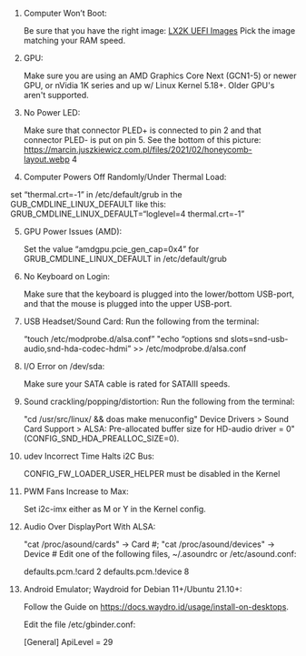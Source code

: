 1. Computer Won’t Boot:

    Be sure that you have the right image: [LX2K UEFI Images](https://images.solid-run.com/LX2k/lx2160a_uefi) Pick the image matching your RAM speed.

2. GPU:

    Make sure you are using an AMD Graphics Core Next (GCN1-5) or newer GPU, or nVidia 1K series and up w/ Linux Kernel 5.18+. Older GPU's aren't supported.

3. No Power LED:

    Make sure that connector PLED+ is connected to pin 2 and that connector PLED- is put on pin 5. See the bottom of this picture:
    https://marcin.juszkiewicz.com.pl/files/2021/02/honeycomb-layout.webp 4

4. Computer Powers Off Randomly/Under Thermal Load:

set “thermal.crt=-1” in /etc/default/grub in the GUB_CMDLINE_LINUX_DEFAULT like this: GRUB_CMDLINE_LINUX_DEFAULT=“loglevel=4 thermal.crt=-1”

5. GPU Power Issues (AMD):

    Set the value “amdgpu.pcie_gen_cap=0x4” for GRUB_CMDLINE_LINUX_DEFAULT in /etc/default/grub

6. No Keyboard on Login:

    Make sure that the keyboard is plugged into the lower/bottom USB-port, and that the mouse is plugged into the upper USB-port.

7. USB Headset/Sound Card: Run the following from the terminal: 

    “touch /etc/modprobe.d/alsa.conf” "echo “options snd slots=snd-usb-audio,snd-hda-codec-hdmi” >> /etc/modprobe.d/alsa.conf

8. I/O Error on /dev/sda:

    Make sure your SATA cable is rated for SATAIII speeds.

9. Sound crackling/popping/distortion: Run the following from the terminal: 

    "cd /usr/src/linux/ && doas make menuconfig" Device Drivers > Sound Card Support > ALSA: Pre-allocated buffer size for HD-audio driver = 0"   (CONFIG_SND_HDA_PREALLOC_SIZE=0).

10. udev Incorrect Time Halts i2C Bus:

    CONFIG_FW_LOADER_USER_HELPER must be disabled in the Kernel

11. PWM Fans Increase to Max:

    Set i2c-imx either as M or Y in the Kernel config. 

12. Audio Over DisplayPort With ALSA:

    "cat /proc/asound/cards" -> Card #; "cat /proc/asound/devices" -> Device #
    Edit one of the following files, ~/.asoundrc or /etc/asound.conf:

    defaults.pcm.!card 2
    defaults.pcm.!device 8

13. Android Emulator; Waydroid for Debian 11+/Ubuntu 21.10+:

    Follow the Guide on https://docs.waydro.id/usage/install-on-desktops.

    Edit the file /etc/gbinder.conf:

    [General]
    ApiLevel = 29
